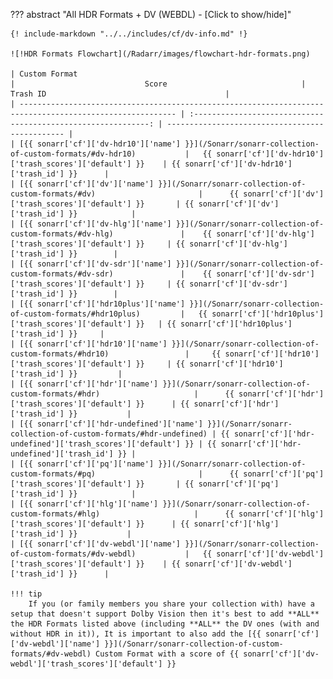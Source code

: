 ??? abstract "All HDR Formats + DV (WEBDL) - [Click to show/hide]"

    {! include-markdown "../../includes/cf/dv-info.md" !}

    ![!HDR Formats Flowchart](/Radarr/images/flowchart-hdr-formats.png)

    | Custom Format                                                                                             |                             Score                              | Trash ID                                        |
    | --------------------------------------------------------------------------------------------------------- | :------------------------------------------------------------: | ----------------------------------------------- |
    | [{{ sonarr['cf']['dv-hdr10']['name'] }}](/Sonarr/sonarr-collection-of-custom-formats/#dv-hdr10)           |   {{ sonarr['cf']['dv-hdr10']['trash_scores']['default'] }}    | {{ sonarr['cf']['dv-hdr10']['trash_id'] }}      |
    | [{{ sonarr['cf']['dv']['name'] }}](/Sonarr/sonarr-collection-of-custom-formats/#dv)                       |      {{ sonarr['cf']['dv']['trash_scores']['default'] }}       | {{ sonarr['cf']['dv']['trash_id'] }}            |
    | [{{ sonarr['cf']['dv-hlg']['name'] }}](/Sonarr/sonarr-collection-of-custom-formats/#dv-hlg)               |    {{ sonarr['cf']['dv-hlg']['trash_scores']['default'] }}     | {{ sonarr['cf']['dv-hlg']['trash_id'] }}        |
    | [{{ sonarr['cf']['dv-sdr']['name'] }}](/Sonarr/sonarr-collection-of-custom-formats/#dv-sdr)               |    {{ sonarr['cf']['dv-sdr']['trash_scores']['default'] }}     | {{ sonarr['cf']['dv-sdr']['trash_id'] }}        |
    | [{{ sonarr['cf']['hdr10plus']['name'] }}](/Sonarr/sonarr-collection-of-custom-formats/#hdr10plus)         |   {{ sonarr['cf']['hdr10plus']['trash_scores']['default'] }}   | {{ sonarr['cf']['hdr10plus']['trash_id'] }}     |
    | [{{ sonarr['cf']['hdr10']['name'] }}](/Sonarr/sonarr-collection-of-custom-formats/#hdr10)                 |     {{ sonarr['cf']['hdr10']['trash_scores']['default'] }}     | {{ sonarr['cf']['hdr10']['trash_id'] }}         |
    | [{{ sonarr['cf']['hdr']['name'] }}](/Sonarr/sonarr-collection-of-custom-formats/#hdr)                     |      {{ sonarr['cf']['hdr']['trash_scores']['default'] }}      | {{ sonarr['cf']['hdr']['trash_id'] }}           |
    | [{{ sonarr['cf']['hdr-undefined']['name'] }}](/Sonarr/sonarr-collection-of-custom-formats/#hdr-undefined) | {{ sonarr['cf']['hdr-undefined']['trash_scores']['default'] }} | {{ sonarr['cf']['hdr-undefined']['trash_id'] }} |
    | [{{ sonarr['cf']['pq']['name'] }}](/Sonarr/sonarr-collection-of-custom-formats/#pq)                       |      {{ sonarr['cf']['pq']['trash_scores']['default'] }}       | {{ sonarr['cf']['pq']['trash_id'] }}            |
    | [{{ sonarr['cf']['hlg']['name'] }}](/Sonarr/sonarr-collection-of-custom-formats/#hlg)                     |      {{ sonarr['cf']['hlg']['trash_scores']['default'] }}      | {{ sonarr['cf']['hlg']['trash_id'] }}           |
    | [{{ sonarr['cf']['dv-webdl']['name'] }}](/Sonarr/sonarr-collection-of-custom-formats/#dv-webdl)           |   {{ sonarr['cf']['dv-webdl']['trash_scores']['default'] }}    | {{ sonarr['cf']['dv-webdl']['trash_id'] }}      |

    !!! tip
        If you (or family members you share your collection with) have a setup that doesn't support Dolby Vision then it's best to add **ALL** the HDR Formats listed above (including **ALL** the DV ones (with and without HDR in it)), It is important to also add the [{{ sonarr['cf']['dv-webdl']['name'] }}](/Sonarr/sonarr-collection-of-custom-formats/#dv-webdl) Custom Format with a score of {{ sonarr['cf']['dv-webdl']['trash_scores']['default'] }}
